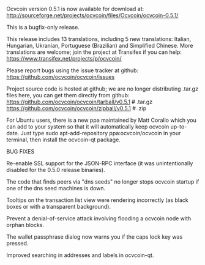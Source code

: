 Ocvcoin version 0.5.1 is now available for download at:
http://sourceforge.net/projects/ocvcoin/files/Ocvcoin/ocvcoin-0.5.1/

This is a bugfix-only release.

This release includes 13 translations, including 5 new translations:
Italian, Hungarian, Ukranian, Portuguese (Brazilian) and Simplified Chinese.
More translations are welcome; join the project at Transifex if you can help:
https://www.transifex.net/projects/p/ocvcoin/

Please report bugs using the issue tracker at github:
https://github.com/ocvcoin/ocvcoin/issues

Project source code is hosted at github; we are no longer
distributing .tar.gz files here, you can get them
directly from github:
https://github.com/ocvcoin/ocvcoin/tarball/v0.5.1  # .tar.gz
https://github.com/ocvcoin/ocvcoin/zipball/v0.5.1  # .zip

For Ubuntu users, there is a new ppa maintained by Matt Corallo which
you can add to your system so that it will automatically keep
ocvcoin up-to-date.  Just type
sudo apt-add-repository ppa:ocvcoin/ocvcoin
in your terminal, then install the ocvcoin-qt package.


BUG FIXES

Re-enable SSL support for the JSON-RPC interface (it was unintentionally
disabled for the 0.5.0 release binaries).

The code that finds peers via "dns seeds" no longer stops ocvcoin startup
if one of the dns seed machines is down.

Tooltips on the transaction list view were rendering incorrectly (as black boxes
or with a transparent background).

Prevent a denial-of-service attack involving flooding a ocvcoin node with
orphan blocks.

The wallet passphrase dialog now warns you if the caps lock key was pressed.

Improved searching in addresses and labels in ocvcoin-qt.
